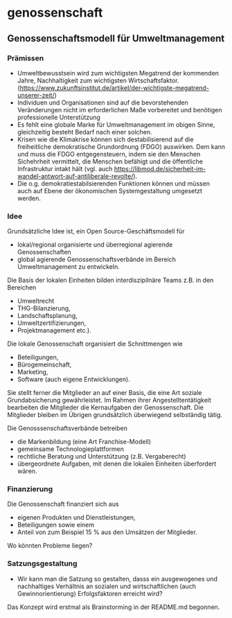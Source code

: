 # genossenschaft
## Genossenschaftsmodell für Umweltmanagement

### Prämissen
* Umweltbewusstsein wird zum wichtigsten Megatrend der kommenden Jahre, Nachhaltigkeit zum wichtigsten Wirtschaftsfaktor.(https://www.zukunftsinstitut.de/artikel/der-wichtigste-megatrend-unserer-zeit/)
* Individuen und Organisationen sind auf die bevorstehenden Veränderungen nicht im erforderlichen Maße vorbereitet und benötigen professionelle Unterstützung
* Es fehlt eine globale Marke für Umweltmanagement im obigen Sinne, gleichzeitig besteht Bedarf nach einer solchen.
* Krisen wie die Klimakrise können sich destabilisierend auf die freiheitliche demokratische Grundordnung (FDGO) auswirken. Dem kann und muss die FDGO entgegensteuern, indem sie den Menschen Sichehrheit vermittelt, die Menschen befähigt und die öffentliche Infrastruktur intakt hält (vgl. auch https://libmod.de/sicherheit-im-wandel-antwort-auf-antiliberale-revolte/). 
* Die o.g. demokratiestabilsierenden Funktionen können und müssen auch auf Ebene der ökonomischen Systemgestaltung umgesetzt werden.

### Idee

Grundsätzliche Idee ist, ein Open Source-Geschäftsmodell für
* lokal/regional organisierte und überregional agierende Genossenschaften 
* global agierende Genossenschaftsverbände
im Bereich Umweltmanagement zu entwickeln. 

Die Basis der lokalen Einheiten bilden interdiszipilnäre Teams z.B. in den Bereichen

* Umweltrecht
* THG-Bilanzierung,
* Landschaftsplanung,
* Umweltzertifizierungen,
* Projektmanagement etc.).

Die lokale Genossenschaft organisiert die Schnittmengen wie

* Beteiligungen,
* Bürogemeinschaft,
* Marketing,
* Software (auch eigene Entwicklungen).

Sie stellt ferner die Mitglieder an auf einer Basis, die eine Art soziale Grundabsicherung gewährleistet. Im Rahmen ihrer Angestelltentätigkeit bearbeiten die Mitglieder die Kernaufgaben der Genossenschaft. Die Mitglieder bleiben im Übrigen grundsätzlich überwiegend selbständig tätig.

Die Genosssenschaftsverbände betreiben 
* die Markenbildung (eine Art Franchise-Modell)
* gemeinsame Technologieplattformen
* rechtliche Beratung und Unterstützung (z.B. Vergaberecht)
* übergeordnete Aufgaben, mit denen die lokalen Einheiten überfordert wären.

### Finanzierung
Die Genossenschaft finanziert sich aus

* eigenen Produkten und Dienstleistungen,
* Beteiligungen sowie einem
* Anteil von zum Beispiel 15 % aus den Umsätzen der Mitglieder.

Wo könnten Probleme liegen?

### Satzungsgestaltung
* Wir kann man die Satzung so gestalten, dasss ein ausgewogenes und nachhaltiges Verhältnis an sozialen und wirtschaftlichen (auch  Gewinnorientierung) Erfolgsfaktoren erreicht wird?

Das Konzept wird erstmal als Brainstorming in der README.md begonnen.
